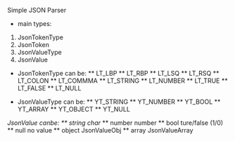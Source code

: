 Simple JSON Parser
* main types:
1. JsonTokenType
1. JsonToken
1. JsonValueType
1. JsonValue

* JsonTokenType can be:
** LT_LBP
** LT_RBP
** LT_LSQ
** LT_RSQ
** LT_COLON
** LT_COMMMA
** LT_STRING
** LT_NUMBER
** LT_TRUE
** LT_FALSE
** LT_NULL

* JsonValueType can be:
** YT_STRING
** YT_NUMBER
** YT_BOOL
** YT_ARRAY
** YT_OBJECT
** YT_NULL

*JsonValue canbe:
** string       char*
** number       number
** bool         ture/false (1/0)
** null         no value
** object       JsonValueObj 
** array        JsonValueArray
    